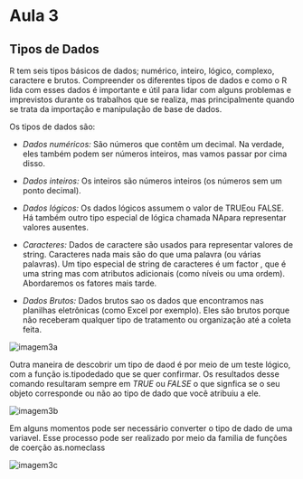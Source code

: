 # Aula 3
## Tipos de Dados
R tem seis tipos básicos de dados; numérico, inteiro, lógico, complexo, caractere e brutos. Compreender os diferentes tipos de dados e como o R lida com esses dados é importante e útil para lidar com alguns problemas e imprevistos durante os trabalhos que se realiza, mas principalmente quando se trata da importação e manipulação de base de dados. 


Os tipos de dados são: 

* *Dados numéricos:* 
São números que contêm um decimal. Na verdade, eles também podem ser números inteiros, mas vamos passar por cima disso.

* *Dados inteiros:*
Os inteiros são números inteiros (os números sem um ponto decimal).

* *Dados lógicos:*
Os dados lógicos assumem o valor de TRUEou FALSE. Há também outro tipo especial de lógica chamada NApara representar valores ausentes.

* *Caracteres:*
Dados de caractere são usados para representar valores de string. Caracteres nada mais são do que uma palavra (ou várias palavras). Um tipo especial de string de caracteres é um factor , que é uma string mas com atributos adicionais (como níveis ou uma ordem). Abordaremos os fatores mais tarde.

* *Dados Brutos:*
Dados brutos sao os dados que encontramos nas planilhas eletrônicas (como Excel por exemplo). Eles são brutos porque não receberam qualquer tipo de tratamento ou organização até a coleta feita. 


![imagem3a](https://user-images.githubusercontent.com/96084042/174133950-e01b134e-3d80-4ffe-b686-274a3ffd5bbd.png)

Outra maneira de descobrir um tipo de daod é por meio de um teste lógico, com a função is.tipodedado que se quer confirmar. Os resultados desse comando resultaram sempre em *TRUE* ou *FALSE* o que signfica se o seu objeto corresponde ou não ao tipo de dado que você atribuiu a ele. 

![imagem3b](https://user-images.githubusercontent.com/96084042/174135026-bf26ed6d-e051-4ec8-b936-d507c0d06373.png)


Em alguns momentos pode ser necessário converter o tipo de dado de uma variavel. Esse processo pode ser realizado por meio da familia de funções de coerção as.nomeclass

![imagem3c](https://user-images.githubusercontent.com/96084042/174137134-c952e053-6126-4ebc-b2fc-83c348bc5bd8.png)




